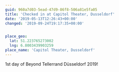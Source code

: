 ```yaml
---
guid: 960a7d03-5ead-47d9-86f8-506a81e5fa05
title: 'Checked in at Capitol Theater, Dusseldorf'
date: '2019-05-13T12:26:43+00:00'
changed: '2019-09-24T19:17:35+00:00'


place_geo:
  lat: 51.223765273002
  lng: 6.8003439903259
place_name: 'Capitol Theater, Dusseldorf'
---
```


1st day of Beyond Tellerrand Düsseldorf 2019!
